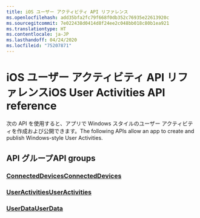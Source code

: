 ```yaml
---
title: iOS ユーザー アクティビティ API リファレンス
ms.openlocfilehash: add35bfa2fc79f668f0db352c76935e22613920c
ms.sourcegitcommit: 7e022438d0414d8f24ee2c048bb018c80b1ea921
ms.translationtype: HT
ms.contentlocale: ja-JP
ms.lasthandoff: 04/24/2020
ms.locfileid: "75207871"
---
```

# <a name="ios-user-activities-api-reference"></a><span data-ttu-id="5b851-102">iOS ユーザー アクティビティ API リファレンス</span><span class="sxs-lookup"><span data-stu-id="5b851-102">iOS User Activities API reference</span></span>

<span data-ttu-id="5b851-103">次の API を使用すると、アプリで Windows スタイルのユーザー アクティビティを作成および公開できます。</span><span class="sxs-lookup"><span data-stu-id="5b851-103">The following APIs allow an app to create and publish Windows-style User Activities.</span></span>

## <a name="api-groups"></a><span data-ttu-id="5b851-104">API グループ</span><span class="sxs-lookup"><span data-stu-id="5b851-104">API groups</span></span>

### <a name="connecteddevices"></a>[<span data-ttu-id="5b851-105">ConnectedDevices</span><span class="sxs-lookup"><span data-stu-id="5b851-105">ConnectedDevices</span></span>](../objectivec-api/connecteddevices/index.md)
### <a name="useractivities"></a>[<span data-ttu-id="5b851-106">UserActivities</span><span class="sxs-lookup"><span data-stu-id="5b851-106">UserActivities</span></span>](../objectivec-api/userdata.useractivities/index.md)
### <a name="userdata"></a>[<span data-ttu-id="5b851-107">UserData</span><span class="sxs-lookup"><span data-stu-id="5b851-107">UserData</span></span>](../objectivec-api/userdata/index.md)